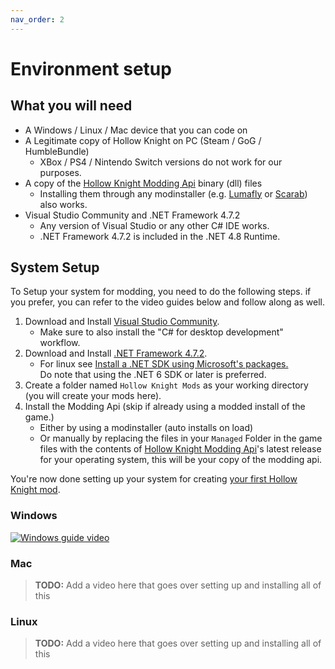 ```yaml
---
nav_order: 2
---
```

# Environment setup

## What you will need

- A Windows / Linux / Mac device that you can code on
- A Legitimate copy of Hollow Knight on PC (Steam / GoG / HumbleBundle)
  - XBox / PS4 / Nintendo Switch versions do not work for our purposes.
- A copy of the [Hollow Knight Modding Api](https://github.com/hk-modding/api) binary (dll) files
  - Installing them through any modinstaller (e.g. [Lumafly](https://themulhima.github.io/Lumafly) or [Scarab](https://github.com/fifty-six/Scarab)) also works.
- Visual Studio Community and .NET Framework 4.7.2
  - Any version of Visual Studio or any other C# IDE works.
  - .NET Framework 4.7.2 is included in the .NET 4.8 Runtime.

## System Setup

To Setup your system for modding, you need to do the following steps. if you prefer, you can refer to the video guides below and follow along as well.

1. Download and Install [Visual Studio Community](https://visualstudio.microsoft.com/vs/community/).
    - Make sure to also install the "C# for desktop development" workflow.
2. Download and Install [.NET Framework 4.7.2](https://dotnet.microsoft.com/en-us/download/dotnet-framework/net472).
    - For linux see [Install a .NET SDK using Microsoft's packages.](https://docs.microsoft.com/en-us/dotnet/core/install/linux)  
      Do note that using the .NET 6 SDK or later is preferred.
3. Create a folder named `Hollow Knight Mods` as your working directory (you will create your mods here).
4. Install the Modding Api (skip if already using a modded install of the game.)
    - Either by using a modinstaller (auto installs on load)
    - Or manually by replacing the files in your `Managed` Folder in the game files with the contents of [Hollow Knight Modding Api](https://github.com/hk-modding/api/releases)'s latest release for your operating system, this will be your copy of the modding api.

You're now done setting up your system for creating [your first Hollow Knight mod](/your-first-mod.md).

### Windows

[![Windows guide video](/ModdingDocs/Images/step1guidewin.jpg)](https://www.youtube.com/watch?v=qT9a0k0fqqM)

### Mac

> **TODO:** Add a video here that goes over setting up and installing all of this

### Linux


> **TODO:** Add a video here that goes over setting up and installing all of this
